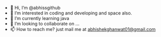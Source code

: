 - 👋 Hi, I’m @abhissgithub
- 👀 I’m interested in coding and developing and space also.
- 🌱 I’m currently learning java
- 💞️ I’m looking to collaborate on ...
- 📫 How to reach me? just mail me at abhishekghanwat01@gmail.com

<!---
abhissgithub/abhissgithub is a ✨ special ✨ repository because its `README.md` (this file) appears on your GitHub profile.
You can click the Preview link to take a look at your changes.
--->
